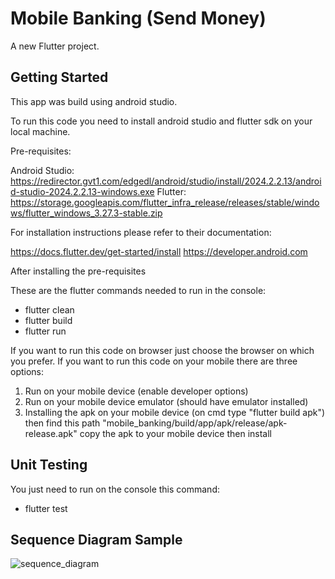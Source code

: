# Mobile Banking (Send Money)

A new Flutter project.

## Getting Started

This app was build using android studio.

To run this code you need to install android studio and flutter sdk on your local machine.

Pre-requisites:

Android Studio: https://redirector.gvt1.com/edgedl/android/studio/install/2024.2.2.13/android-studio-2024.2.2.13-windows.exe
Flutter: https://storage.googleapis.com/flutter_infra_release/releases/stable/windows/flutter_windows_3.27.3-stable.zip

For installation instructions please refer to their documentation:

https://docs.flutter.dev/get-started/install
https://developer.android.com

After installing the pre-requisites

These are the flutter commands needed to run in the console:
- flutter clean
- flutter build
- flutter run

If you want to run this code on browser just choose the browser on which you prefer.
If you want to run this code on your mobile there are three options:

  1. Run on your mobile device (enable developer options)
  2. Run on your mobile device emulator (should have emulator installed)
  3. Installing the apk on your mobile device (on cmd type "flutter build apk") then find this path "mobile_banking/build/app/apk/release/apk-release.apk" 
     copy the apk to your mobile device then install

## Unit Testing

You just need to run on the console this command:
- flutter test

## Sequence Diagram Sample
![sequence_diagram](https://github.com/user-attachments/assets/63b9d8b7-9045-4e82-89b4-54fd86674f8c)


